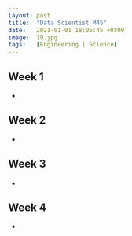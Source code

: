 ```yaml
---
layout: post
title:  "Data Scientist M45"
date:   2021-01-01 18:05:45 +0300
image:  19.jpg
tags:   [Engineering | Science]
---
```

## Week 1
- []()

## Week 2
- []()

## Week 3
- []()

## Week 4
- []()


[jekyll-docs]: https://jekyllrb.com/docs/home
[jekyll-gh]:   https://github.com/jekyll/jekyll
[jekyll-talk]: https://talk.jekyllrb.com/
